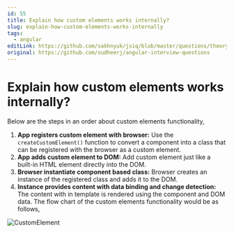 ```yaml
---
id: 55
title: Explain how custom elements works internally?
slug: explain-how-custom-elements-works-internally
tags:
  - angular
editLink: https://github.com/sakhnyuk/jsiq/blob/master/questions/theory/angular/55.md
original: https://github.com/sudheerj/angular-interview-questions
---
```


# Explain how custom elements works internally?

Below are the steps in an order about custom elements functionality,

1. **App registers custom element with browser:** Use the `createCustomElement()` function to convert a component into a class that can be registered with the browser as a custom element.
2. **App adds custom element to DOM:** Add custom element just like a built-in HTML element directly into the DOM.
3. **Browser instantiate component based class:** Browser creates an instance of the registered class and adds it to the DOM.
4. **Instance provides content with data binding and change detection:** The content with in template is rendered using the component and DOM data. The flow chart of the custom elements functionality would be as follows,

![CustomElement](images/customElement.png)